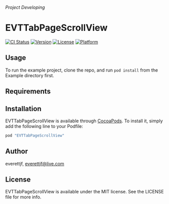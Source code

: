 *Project Developing*

# EVTTabPageScrollView

[![CI Status](http://img.shields.io/travis/everettjf/EVTTabPageScrollView.svg?style=flat)](https://travis-ci.org/everettjf/EVTTabPageScrollView)
[![Version](https://img.shields.io/cocoapods/v/EVTTabPageScrollView.svg?style=flat)](http://cocoapods.org/pods/EVTTabPageScrollView)
[![License](https://img.shields.io/cocoapods/l/EVTTabPageScrollView.svg?style=flat)](http://cocoapods.org/pods/EVTTabPageScrollView)
[![Platform](https://img.shields.io/cocoapods/p/EVTTabPageScrollView.svg?style=flat)](http://cocoapods.org/pods/EVTTabPageScrollView)

## Usage

To run the example project, clone the repo, and run `pod install` from the Example directory first.

## Requirements

## Installation

EVTTabPageScrollView is available through [CocoaPods](http://cocoapods.org). To install
it, simply add the following line to your Podfile:

```ruby
pod "EVTTabPageScrollView"
```

## Author

everettjf, everettjf@live.com

## License

EVTTabPageScrollView is available under the MIT license. See the LICENSE file for more info.
